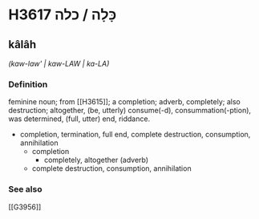 # H3617 כָּלָה / כלה

## kâlâh

_(kaw-law' | kaw-LAW | ka-LA)_

### Definition

feminine noun; from [[H3615]]; a completion; adverb, completely; also destruction; altogether, (be, utterly) consume(-d), consummation(-ption), was determined, (full, utter) end, riddance.

- completion, termination, full end, complete destruction, consumption, annihilation
    - completion
        - completely, altogether (adverb)
    - complete destruction, consumption, annihilation
### See also

[[G3956]]

